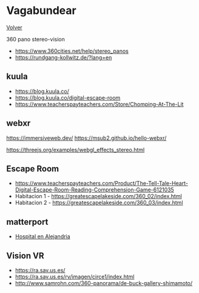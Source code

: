 # Vagabundear

[Volver](./vagabundear.html)

360 pano stereo-vision

- https://www.360cities.net/help/stereo_panos
- https://rundgang-kollwitz.de/?lang=en


## kuula
- https://blog.kuula.co/
- https://blog.kuula.co/digital-escape-room
- https://www.teacherspayteachers.com/Store/Chomping-At-The-Lit

## webxr
https://immersiveweb.dev/
https://msub2.github.io/hello-webxr/


https://threejs.org/examples/webgl_effects_stereo.html

## Escape Room
- https://www.teacherspayteachers.com/Product/The-Tell-Tale-Heart-Digital-Escape-Room-Reading-Comprehension-Game-6121035
- Habitacion 1 - https://greatescapelakeside.com/360_02/index.html
- Habitacion 2 - https://greatescapelakeside.com/360_03/index.html

## matterport
- [Hospital en Alejandria](https://my.matterport.com/show/?m=mfRtHjrFKMB&play=1&brand=0)


## Vision VR
- https://ra.sav.us.es/
- https://ra.sav.us.es/rv/imagen/circe1/index.html
- http://www.samrohn.com/360-panorama/de-buck-gallery-shimamoto/

